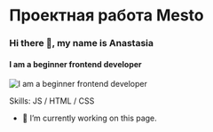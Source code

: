 # Проектная работа Mesto

### Hi there 👋, my name is Anastasia
#### I am a beginner frontend developer
![I am a beginner frontend developer](https://img.freepik.com/premium-vector/software-development-programming-coding-computer-concept-vector-illustration_402975-24.jpg)


Skills: JS / HTML / CSS

- 🔭 I’m currently working on this page. 




